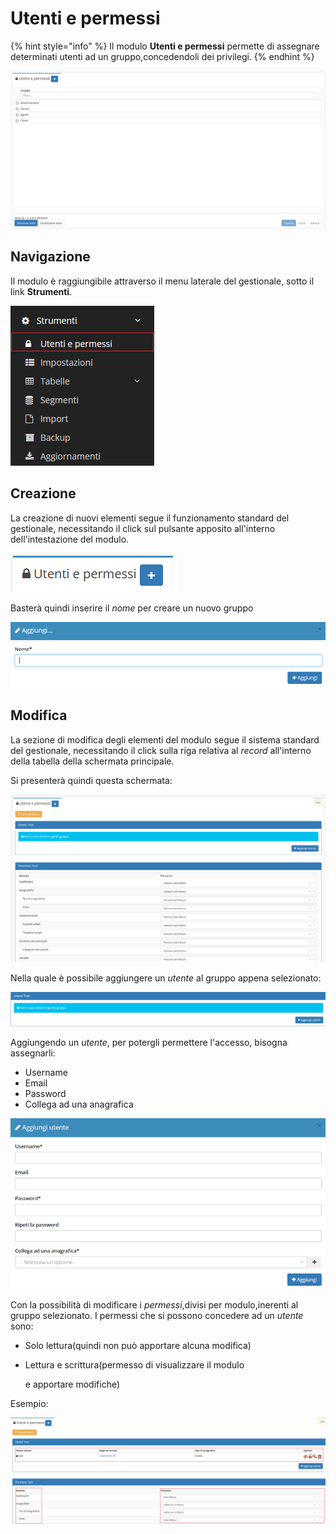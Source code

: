 # Utenti e permessi

{% hint style="info" %}
Il modulo **Utenti e permessi** permette di assegnare determinati utenti ad un gruppo,concedendoli dei privilegi.
{% endhint %}

![Screenshot interfaccia utenti e permessi ](../../../.gitbook/assets/utentiepermessi.PNG)

## Navigazione

Il modulo è raggiungibile attraverso il menu laterale del gestionale, sotto il link **Strumenti**.

![Screenshot navigazione utenti e permessi](../../../.gitbook/assets/navigazioneutentiepermessi.png)

## Creazione

La creazione di nuovi elementi segue il funzionamento standard del gestionale, necessitando il click sul pulsante apposito all'interno dell'intestazione del modulo.

![Screenshot creazione utenti e permessi ](../../../.gitbook/assets/aggiuntautentiepermessi.PNG)

Basterà quindi inserire il _nome_ per creare un nuovo gruppo

![Screenshot creazione utenti e permessi ](../../../.gitbook/assets/aggiungereutentiepermessi.PNG)

## Modifica

La sezione di modifica degli elementi del modulo segue il sistema standard del gestionale, necessitando il click sulla riga relativa al _record_ all'interno della tabella della schermata principale.

Si presenterà quindi questa schermata:

![Screenshot modifica permessi](../../../.gitbook/assets/schermatautentiepermessi.PNG)

Nella quale è possibile aggiungere un _utente_ al gruppo appena selezionato:

![](../../../.gitbook/assets/aggiungtiutente%20%281%29%20%281%29%20%281%29%20%281%29.PNG)

Aggiungendo un _utente_, per potergli permettere l'accesso, bisogna assegnarli:

* Username
* Email
* Password
* Collega ad una anagrafica

![Screenshot aggiungi utente](../../../.gitbook/assets/confutente.PNG)

Con la possibilità di modificare i _permessi_,divisi per modulo,inerenti al gruppo selezionato. I permessi che si possono concedere ad un _utente_ sono:

* Solo lettura\(quindi non può apportare alcuna modifica\)
* Lettura e scrittura\(permesso di visualizzare il modulo

  e apportare modifiche\)

Esempio:

![Screenshot permessi assegnati ad un utente](../../../.gitbook/assets/esempioutentiepermessi.PNG)

